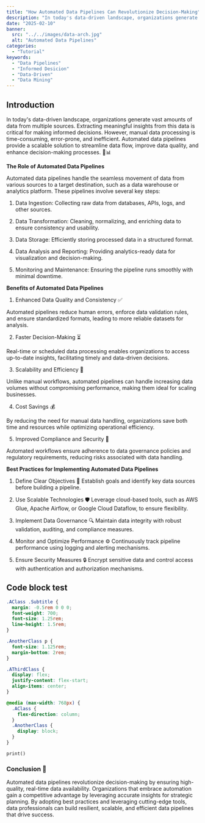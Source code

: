 ```yaml
---
title: "How Automated Data Pipelines Can Revolutionize Decision-Making"
description: "In today's data-driven landscape, organizations generate vast amounts of data from multiple sources. Extracting meaningful insights from this data is critical for making informed decisions."
date: "2025-02-10"
banner:
  src: "../../images/data-arch.jpg"
  alt: "Automated Data Pipelines"
categories:
  - "Tutorial"
keywords:
  - "Data Pipelines"
  - "Informed Desicion"
  - "Data-Driven"
  - "Data Mining"
---
```



## Introduction

In today's data-driven landscape, organizations generate vast amounts of data from multiple sources. Extracting meaningful insights from this data is critical for making informed decisions. However, manual data processing is time-consuming, error-prone, and inefficient. Automated data pipelines provide a scalable solution to streamline data flow, improve data quality, and enhance decision-making processes. 🚀📊

**The Role of Automated Data Pipelines**

Automated data pipelines handle the seamless movement of data from various sources to a target destination, such as a data warehouse or analytics platform. These pipelines involve several key steps:

1. Data Ingestion: Collecting raw data from databases, APIs, logs, and other sources.

2. Data Transformation: Cleaning, normalizing, and enriching data to ensure consistency and usability.

3. Data Storage: Efficiently storing processed data in a structured format.

4. Data Analysis and Reporting: Providing analytics-ready data for visualization and decision-making.

5. Monitoring and Maintenance: Ensuring the pipeline runs smoothly with minimal downtime.

**Benefits of Automated Data Pipelines**

1. Enhanced Data Quality and Consistency ✅

Automated pipelines reduce human errors, enforce data validation rules, and ensure standardized formats, leading to more reliable datasets for analysis. 

2. Faster Decision-Making ⏳

Real-time or scheduled data processing enables organizations to access up-to-date insights, facilitating timely and data-driven decisions. 

3. Scalability and Efficiency 🚀

Unlike manual workflows, automated pipelines can handle increasing data volumes without compromising performance, making them ideal for scaling businesses. 

4. Cost Savings 💰

By reducing the need for manual data handling, organizations save both time and resources while optimizing operational efficiency. 

5. Improved Compliance and Security 🔐

Automated workflows ensure adherence to data governance policies and regulatory requirements, reducing risks associated with data handling. 

**Best Practices for Implementing Automated Data Pipelines**

1. Define Clear Objectives 📢
Establish goals and identify key data sources before building a pipeline.

2. Use Scalable Technologies 🛡️
Leverage cloud-based tools, such as AWS Glue, Apache Airflow, or Google Cloud Dataflow, to ensure flexibility.

3. Implement Data Governance 🔍
Maintain data integrity with robust validation, auditing, and compliance measures.

4. Monitor and Optimize Performance ⚙️ 
Continuously track pipeline performance using logging and alerting mechanisms.

5. Ensure Security Measures 🔒 
Encrypt sensitive data and control access with authentication and authorization mechanisms. 

## Code block test

```css
.AClass .Subtitle {
  margin: -0.5rem 0 0 0;
  font-weight: 700;
  font-size: 1.25rem;
  line-height: 1.5rem;
}

.AnotherClass p {
  font-size: 1.125rem;
  margin-bottom: 2rem;
}

.AThirdClass {
  display: flex;
  justify-content: flex-start;
  align-items: center;
}

@media (max-width: 768px) {
  .AClass {
    flex-direction: column;
  }
  .AnotherClass {
    display: block;
  }
}
```

`print()`


### Conclusion 🎯

Automated data pipelines revolutionize decision-making by ensuring high-quality, real-time data availability. Organizations that embrace automation gain a competitive advantage by leveraging accurate insights for strategic planning. By adopting best practices and leveraging cutting-edge tools, data professionals can build resilient, scalable, and efficient data pipelines that drive success. 
